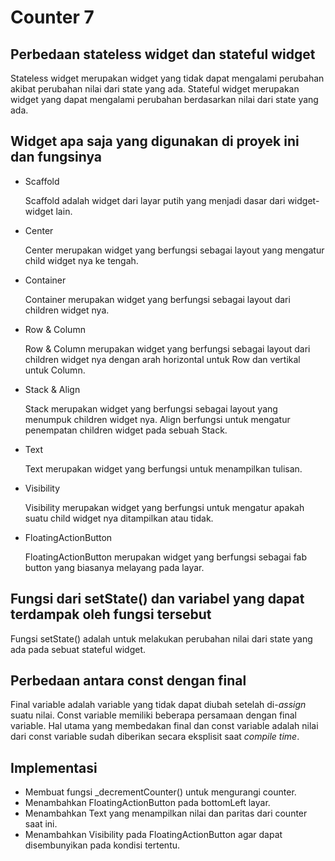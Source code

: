 # Counter 7

## Perbedaan stateless widget dan stateful widget

Stateless widget merupakan widget yang tidak dapat mengalami perubahan akibat perubahan nilai dari state yang ada. Stateful widget merupakan widget yang dapat mengalami perubahan berdasarkan nilai dari state yang ada.

## Widget apa saja yang digunakan di proyek ini dan fungsinya

- Scaffold

  Scaffold adalah widget dari layar putih yang menjadi dasar dari widget-widget lain.

- Center 

  Center merupakan widget yang berfungsi sebagai layout yang mengatur child widget nya ke tengah.

- Container

  Container merupakan widget yang berfungsi sebagai layout dari children widget nya.

- Row & Column

  Row & Column merupakan widget yang berfungsi sebagai layout dari children widget nya dengan arah horizontal untuk Row dan vertikal untuk Column.

- Stack & Align

  Stack merupakan widget yang berfungsi sebagai layout yang menumpuk children widget nya. Align berfungsi untuk mengatur penempatan children widget pada sebuah Stack.

- Text

  Text merupakan widget yang berfungsi untuk menampilkan tulisan.

- Visibility

  Visibility merupakan widget yang berfungsi untuk mengatur apakah suatu child widget nya ditampilkan atau tidak.

- FloatingActionButton

  FloatingActionButton merupakan widget yang berfungsi sebagai fab button yang biasanya melayang pada layar.

## Fungsi dari setState() dan variabel yang dapat terdampak oleh fungsi tersebut

Fungsi setState() adalah untuk melakukan perubahan nilai dari state yang ada pada sebuat stateful widget. 

## Perbedaan antara const dengan final

Final variable adalah variable yang tidak dapat diubah setelah di-*assign* suatu nilai. Const variable memiliki beberapa persamaan dengan final variable. Hal utama yang membedakan final dan const variable adalah nilai dari const variable sudah diberikan secara eksplisit saat *compile time*.

## Implementasi 

- Membuat fungsi _decrementCounter() untuk mengurangi counter.
- Menambahkan FloatingActionButton pada bottomLeft layar.
- Menambahkan Text yang menampilkan nilai dan paritas dari counter saat ini.
- Menambahkan Visibility pada FloatingActionButton agar dapat disembunyikan pada kondisi tertentu.